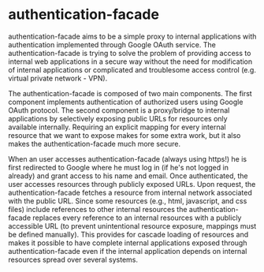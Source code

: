 authentication-facade
=====================
authentication-facade aims to be a simple proxy to internal applications with authentication implemented through Google OAuth service. The authentication-facade is trying to solve the problem of providing access to internal web applications in a secure way without the need for modification of internal applications or complicated and troublesome access control (e.g. virtual private network - VPN).

The authentication-facade is composed of two main components. The first component implements authentication of authorized users using Google OAuth protocol. The second component is a proxy/bridge to internal applications by selectively exposing public URLs for resources only available internally. Requiring an explicit mapping for every internal resource that we want to expose makes for some extra work, but it also makes the authentication-facade much more secure.

When an user accesses authentication-facade (always using https!) he is first redirected to Google where he must log in (if he's not logged in already) and grant access to his name and email. Once authenticated, the user accesses resources through publicly exposed URLs. Upon request, the authentication-facade fetches a resource from internal network associated with the public URL. Since some resources (e.g., html, javascript, and css files) include references to other internal resources the authentication-facade replaces every reference to an internal resources with a publicly accessible URL (to prevent unintentional resource exposure, mappings must be defined manually). This provides for cascade loading of resources  and makes it possible to have complete internal applications exposed through authentication-facade even if the internal application depends on internal resources spread over several systems.
